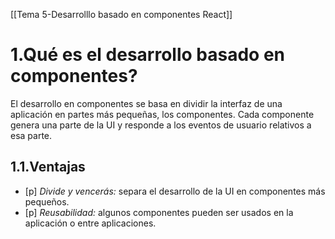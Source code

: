 [[Tema 5-Desarrolllo basado en componentes React]]

# 1.Qué es el desarrollo basado en componentes?
El desarrollo en componentes se basa en dividir la interfaz de una aplicación en partes más pequeñas, los componentes. Cada componente genera una parte de la UI y responde a los eventos de usuario relativos a esa parte.

## 1.1.Ventajas
+ [p] *Divide y vencerás:* separa el desarrollo de la UI en componentes más pequeños.
+ [p] *Reusabilidad:* algunos componentes pueden ser usados en la aplicación o entre aplicaciones.
